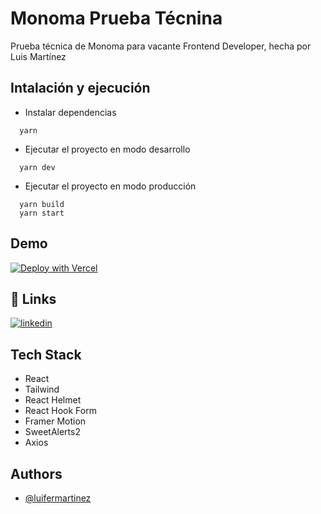 # Monoma Prueba Técnina

Prueba técnica de Monoma para vacante Frontend Developer, hecha por Luis Martínez

## Intalación y ejecución

- Instalar dependencias

```
  yarn
```

- Ejecutar el proyecto en modo desarrollo

```
  yarn dev
```

- Ejecutar el proyecto en modo producción

```
  yarn build
  yarn start
```

## Demo

[![Deploy with Vercel](https://vercel.com/button)](https://monoma-test-luifermartinez.vercel.app/)

## 🔗 Links

[![linkedin](https://img.shields.io/badge/linkedin-0A66C2?style=for-the-badge&logo=linkedin&logoColor=white)](https://www.linkedin.com/in/luifer132/)

## Tech Stack

- React
- Tailwind
- React Helmet
- React Hook Form
- Framer Motion
- SweetAlerts2
- Axios

## Authors

- [@luifermartinez](https://www.github.com/luifermartinez)
